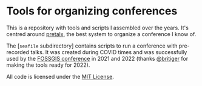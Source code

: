 Tools for organizing conferences
================================

This is a repository with tools and scripts I assembled over the years. It's centred around [pretalx], the best system to organize a conference I know of.

The [`seafile` subdirectory] contains scripts to run a conference with pre-recorded talks. It was created during COVID times and was successfully used by the [FOSSGIS conference] in 2021 and 2022 (thanks [@britiger] for making the tools ready for 2022).

All code is licensed under the [MIT License](LICENSE).

[pretalx]: https://pretalx.com/
[`seafile` sub-directory]: ./seafile
[FOSSGIS conference]: https://www.fossgis-konferenz.de/
[@britiger]: https://github.com/britiger
